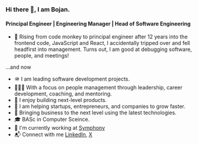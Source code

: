 ### Hi there 👋, I am Bojan.

#### Principal Engineer | Engineering Manager | Head of Software Engineering

- 📔 Rising from code monkey to principal engineer after 12 years into the frontend code, JavaScript and React, I accidentally tripped over and fell headfirst into management. Turns out, I am good at debugging software, people, and meetings!

...and now

- 🪖 I am leading software development projects.
- 🧑‍🤝‍🧑 With a focus on people management through leadership, career development, coaching, and mentoring.
- 🚀 I enjoy building next-level products. 
- 🌱 I am helping startups, entrepreneurs, and companies to grow faster.
- 🦾 Bringing business to the next level using the latest technologies.
- :mortar_board: BASc in Computer Sceince.
- 👷 I'm currently working at [Symphony][symphony]
- 📬 Connect with me [LinkedIn][linkedin], [X][x]

[symphony]: https://symphony.is/
[linkedin]: https://www.linkedin.com/in/golubovicbojan/
[x]: https://twitter.com/bgolubovic
